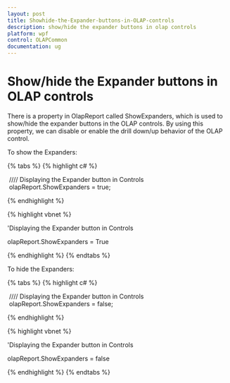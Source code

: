 ```yaml
---
layout: post
title: Showhide-the-Expander-buttons-in-OLAP-controls
description: show/hide the expander buttons in olap controls
platform: wpf
control: OLAPCommon
documentation: ug
---
```


# Show/hide the Expander buttons in OLAP controls

There is a property in OlapReport called ShowExpanders, which is used to show/hide the expander buttons in the OLAP controls. By using this property, we can disable or enable the drill down/up behavior of the OLAP control. 

To show the Expanders:

{% tabs %}
{% highlight c# %}



 //// Displaying the Expander button in Controls
 olapReport.ShowExpanders = true;


{% endhighlight  %}


{% highlight vbnet %}



'Displaying the Expander button in Controls

olapReport.ShowExpanders = True 



{% endhighlight  %}
{% endtabs %}

To hide the Expanders: 

{% tabs %}
{% highlight c# %}



 //// Displaying the Expander button in Controls
 olapReport.ShowExpanders = false;



{% endhighlight  %}

{% highlight vbnet %}



'Displaying the Expander button in Controls

olapReport.ShowExpanders = false 




{% endhighlight  %}
{% endtabs %}